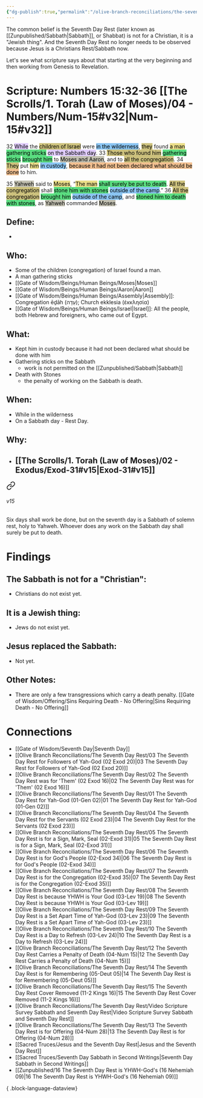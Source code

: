 ```yaml
---
{"dg-publish":true,"permalink":"/olive-branch-reconciliations/the-seventh-day-rest/12-the-seventh-day-rest-carries-a-penalty-of-death-04-num-15/","tags":["#OliveBranch","#Sabbath","#SeventhDayRest","#S"]}
---
```


The common belief is the Seventh Day Rest (later known as [[Zunpublished/Sabbath\|Sabbath]], or Shabbat) is not for a Christian, it is a "Jewish thing". And the Seventh Day Rest no longer needs to be observed because Jesus is a Christians Rest/Sabbath now. 

Let's see what scripture says about that starting at the very beginning and then working from Genesis to Revelation. 
# Scripture: Numbers 15:32-36 [[The Scrolls/1. Torah (Law of Moses)/04 - Numbers/Num-15#v32\|Num-15#v32]]

32 <mark style="background: #D2B3FFA6;">While</mark> the <mark style="background: #B2A23AA6;">children of Israel</mark> were <mark style="background: #4DA6EDA6;">in the wilderness</mark>, <mark style="background: #B2A23AA6;">they</mark> found <mark style="background: #E0CC4BA6;">a man</mark> <mark style="background: #04CD3EA6;">gathering sticks</mark> <mark style="background: #D2B3FFA6;">on the Sabbath day</mark>. 33 <mark style="background: #B2A23AA6;">Those who found him</mark> <mark style="background: #04CD3EA6;">gathering sticks</mark> <mark style="background: #04CD3EA6;">brought him</mark> to <mark style="background: #A4A089A6;">Moses and Aaron</mark>, and to <mark style="background: #B2A23AA6;">all the congregation</mark>. 34 <mark style="background: #B2A23AA6;">They</mark> put <mark style="background: #E0CC4BA6;">him</mark> <mark style="background: #4DA6EDA6;">in custody</mark>, <mark style="background: #EB9E57A6;">because it had not been declared what should be done</mark> to him.

35 <mark style="background: #A4A089A6;">Yahweh</mark> said to <mark style="background: #E0CC4BA6;">Moses</mark>, “<mark style="background: #E0CC4BA6;">The man</mark> <mark style="background: #04CD3EA6;">shall surely be put to death</mark>. <mark style="background: #B2A23AA6;">All the congregation</mark> shall <mark style="background: #04CD3EA6;">stone him with stones</mark> <mark style="background: #4DA6EDA6;">outside of the camp</mark>.” 36 <mark style="background: #B2A23AA6;">All the congregation</mark> <mark style="background: #04CD3EA6;">brought him</mark> <mark style="background: #4DA6EDA6;">outside of the camp</mark>, and <mark style="background: #04CD3EA6;">stoned him to death with stones</mark>, as <mark style="background: #A4A089A6;">Yahweh</mark> commanded <mark style="background: #A4A089A6;">Moses</mark>.

## **Define**: 
- 
## **Who**:
- Some of the children (congregation) of Israel found a man.
- A man gathering sticks
- [[Gate of Wisdom/Beings/Human Beings/Moses\|Moses]]
- [[Gate of Wisdom/Beings/Human Beings/Aaron\|Aaron]]
- [[Gate of Wisdom/Beings/Human Beings/Assembly\|Assembly]]: Congregation ēḏāh (עֵדָה); Church ekklesia (ἐκκλησία)
- [[Gate of Wisdom/Beings/Human Beings/Israel\|Israel]]: All the people, both Hebrew and foreigners, who came out of Egypt.

## **What**: 
- Kept him in custody because it had not been declared what should be done with him
- Gathering sticks on the Sabbath
	- work is not permitted on the [[Zunpublished/Sabbath\|Sabbath]]
- Death with Stones
	- the penalty of working on the Sabbath is death.
## **When**:
- While in the wilderness
- On a Sabbath day - Rest Day.

## **Why**: 
- [[The Scrolls/1. Torah (Law of Moses)/02 - Exodus/Exod-31#v15\|Exod-31#v15]] 
	- 
<div class="transclusion internal-embed is-loaded"><a class="markdown-embed-link" href="/the-scrolls/1-torah-law-of-moses/02-exodus/exod-31/#v15" aria-label="Open link"><svg xmlns="http://www.w3.org/2000/svg" width="24" height="24" viewBox="0 0 24 24" fill="none" stroke="currentColor" stroke-width="2" stroke-linecap="round" stroke-linejoin="round" class="svg-icon lucide-link"><path d="M10 13a5 5 0 0 0 7.54.54l3-3a5 5 0 0 0-7.07-7.07l-1.72 1.71"></path><path d="M14 11a5 5 0 0 0-7.54-.54l-3 3a5 5 0 0 0 7.07 7.07l1.71-1.71"></path></svg></a><div class="markdown-embed">



###### v15 
Six days shall work be done, but on the seventh day is a Sabbath of solemn rest, holy to Yahweh. Whoever does any work on the Sabbath day shall surely be put to death. 


</div></div>


# Findings

## The Sabbath is not for a "Christian":
- Christians do not exist yet.
## It is a Jewish thing: 
-  Jews do not exist yet.
## Jesus replaced the Sabbath:
- Not yet.

## Other Notes:
- There are only a few transgressions which carry a death penalty. [[Gate of Wisdom/Offering/Sins Requiring Death - No Offering\|Sins Requiring Death - No Offering]]

# Connections


- [[Gate of Wisdom/Seventh Day\|Seventh Day]]
- [[Olive Branch Reconciliations/The Seventh Day Rest/03 The Seventh Day Rest for Followers of Yah-God (02 Exod 20)\|03 The Seventh Day Rest for Followers of Yah-God (02 Exod 20)]]
- [[Olive Branch Reconciliations/The Seventh Day Rest/02 The Seventh Day Rest was for 'Them' (02 Exod 16)\|02 The Seventh Day Rest was for 'Them' (02 Exod 16)]]
- [[Olive Branch Reconciliations/The Seventh Day Rest/01 The Seventh Day Rest for Yah-God (01-Gen 02)\|01 The Seventh Day Rest for Yah-God (01-Gen 02)]]
- [[Olive Branch Reconciliations/The Seventh Day Rest/04 The Seventh Day Rest for the Servants (02 Exod 23)\|04 The Seventh Day Rest for the Servants (02 Exod 23)]]
- [[Olive Branch Reconciliations/The Seventh Day Rest/05 The Seventh Day Rest is for a Sign, Mark, Seal (02-Exod 31)\|05 The Seventh Day Rest is for a Sign, Mark, Seal (02-Exod 31)]]
- [[Olive Branch Reconciliations/The Seventh Day Rest/06 The Seventh Day Rest is for God's People (02-Exod 34)\|06 The Seventh Day Rest is for God's People (02-Exod 34)]]
- [[Olive Branch Reconciliations/The Seventh Day Rest/07 The Seventh Day Rest is for the Congregation (02-Exod 35)\|07 The Seventh Day Rest is for the Congregation (02-Exod 35)]]
- [[Olive Branch Reconciliations/The Seventh Day Rest/08 The Seventh Day Rest is because YHWH is Your God (03-Lev 19)\|08 The Seventh Day Rest is because YHWH is Your God (03-Lev 19)]]
- [[Olive Branch Reconciliations/The Seventh Day Rest/09 The Seventh Day Rest is a Set Apart Time of Yah-God (03-Lev 23)\|09 The Seventh Day Rest is a Set Apart Time of Yah-God (03-Lev 23)]]
- [[Olive Branch Reconciliations/The Seventh Day Rest/10 The Seventh Day Rest is a Day to Refresh (03-Lev 24)\|10 The Seventh Day Rest is a Day to Refresh (03-Lev 24)]]
- [[Olive Branch Reconciliations/The Seventh Day Rest/12 The Seventh Day Rest Carries a Penalty of Death (04-Num 15)\|12 The Seventh Day Rest Carries a Penalty of Death (04-Num 15)]]
- [[Olive Branch Reconciliations/The Seventh Day Rest/14 The Seventh Day Rest is for Remembering (05-Deut 05)\|14 The Seventh Day Rest is for Remembering (05-Deut 05)]]
- [[Olive Branch Reconciliations/The Seventh Day Rest/15 The Seventh Day Rest Cover Removed (11-2 Kings 16)\|15 The Seventh Day Rest Cover Removed (11-2 Kings 16)]]
- [[Olive Branch Reconciliations/The Seventh Day Rest/Video Scripture Survey Sabbath and Seventh Day Rest\|Video Scripture Survey Sabbath and Seventh Day Rest]]
- [[Olive Branch Reconciliations/The Seventh Day Rest/13 The Seventh Day Rest is for Offering (04-Num 28)\|13 The Seventh Day Rest is for Offering (04-Num 28)]]
- [[Sacred Truces/Jesus and the Seventh Day Rest\|Jesus and the Seventh Day Rest]]
- [[Sacred Truces/Seventh Day Sabbath in Second Writings\|Seventh Day Sabbath in Second Writings]]
- [[Zunpublished/16 The Seventh Day Rest is YHWH-God's (16 Nehemiah 09)\|16 The Seventh Day Rest is YHWH-God's (16 Nehemiah 09)]]

{ .block-language-dataview}


